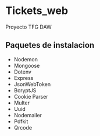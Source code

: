 # Tickets_web
Proyecto TFG DAW

## Paquetes de instalacion ##

- Nodemon 
- Mongoose
- Dotenv 
- Express 
- JsonWebToken
- BcryptJS
- Cookie Parser
- Multer
- Uuid
- Nodemailer
- Pdfkit
- Qrcode